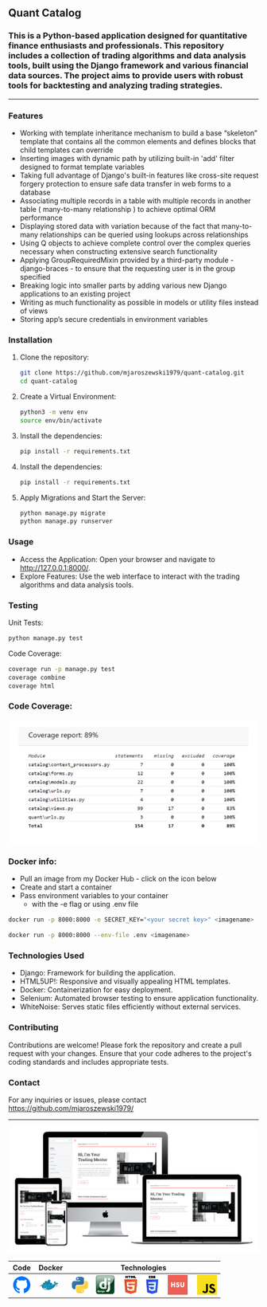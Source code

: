 ## Quant Catalog
### This is a Python-based application designed for quantitative finance enthusiasts and professionals. This repository includes a collection of trading algorithms and data analysis tools, built using the Django framework and various financial data sources. The project aims to provide users with robust tools for backtesting and analyzing trading strategies.

--------------------------------------------------

### Features
* Working with template inheritance mechanism to build a base “skeleton” template that contains all the common elements and defines blocks that child templates can override
* Inserting images with dynamic path by utilizing built-in 'add' filter designed to format template variables
* Taking full advantage of Django's built-in features like cross-site request forgery protection to ensure safe data transfer in web forms to a database
* Associating multiple records in a table with multiple records in another table ( many-to-many relationship ) to achieve optimal ORM performance
* Displaying stored data with variation because of the fact that many-to-many relationships can be queried using lookups across relationships
* Using Q objects to achieve complete control over the complex queries necessary when constructing extensive search functionality
* Applying GroupRequiredMixin provided by a third-party module - django-braces - to ensure that the requesting user is in the group specified
* Breaking logic into smaller parts by adding various new Django applications to an existing project 
* Writing as much functionality as possible in models or utility files instead of views 
* Storing app’s secure credentials in environment variables

### Installation
1. Clone the repository:
    ```bash
    git clone https://github.com/mjaroszewski1979/quant-catalog.git
    cd quant-catalog
    ```
2. Create a Virtual Environment:
    ```bash
    python3 -m venv env
    source env/bin/activate
    ```
3. Install the dependencies:
    ```bash
    pip install -r requirements.txt
    ```
3. Install the dependencies:
    ```bash
    pip install -r requirements.txt
    ```
4. Apply Migrations and Start the Server:
    ```bash
    python manage.py migrate
    python manage.py runserver
    ```

### Usage
* Access the Application: Open your browser and navigate to http://127.0.0.1:8000/.
* Explore Features: Use the web interface to interact with the trading algorithms and data analysis tools.

### Testing
Unit Tests:
```bash
python manage.py test
```
Code Coverage:
```bash
coverage run -p manage.py test
coverage combine
coverage html
```
### Code Coverage:

<img src="https://github.com/mjaroszewski1979/quant-catalog/blob/main/cov_report.png">

### Docker info:
* Pull an image from my Docker Hub - click on the icon below
* Create and start a container 
* Pass environment variables to your container
  * with the -e flag or using .env file

```bash
docker run -p 8000:8000 -e SECRET_KEY="<your secret key>" <imagename>
```
```bash
docker run -p 8000:8000 --env-file .env <imagename>
```

### Technologies Used
* Django: Framework for building the application.
* HTML5UP!: Responsive and visually appealing HTML templates.
* Docker: Containerization for easy deployment.
* Selenium: Automated browser testing to ensure application functionality.
* WhiteNoise: Serves static files efficiently without external services.

### Contributing
Contributions are welcome! Please fork the repository and create a pull request with your changes. Ensure that your code adheres to the project's coding standards and includes appropriate tests.

### Contact
For any inquiries or issues, please contact https://github.com/mjaroszewski1979/

--------------------------------------------------


![caption](https://github.com/mjaroszewski1979/quant-catalog/blob/main/mockup.png)
  
Code | Docker | Technologies
---- | ------ | ------------
[<img src="https://github.com/mjaroszewski1979/mjaroszewski1979/blob/main/github_g.png">](https://github.com/mjaroszewski1979/quant-catalog) | [<img src="https://github.com/mjaroszewski1979/mjaroszewski1979/blob/main/docker_g.png">](https://hub.docker.com/r/maciej1245/quant-catalog) | <img src="https://github.com/mjaroszewski1979/mjaroszewski1979/blob/main/python_g.png"> &nbsp; <img src="https://github.com/mjaroszewski1979/mjaroszewski1979/blob/main/django_g.png"> &nbsp; <img src="https://github.com/mjaroszewski1979/mjaroszewski1979/blob/main/html_g.png"> <img src="https://github.com/mjaroszewski1979/mjaroszewski1979/blob/main/css_g.png"> &nbsp; <img src="https://github.com/mjaroszewski1979/mjaroszewski1979/blob/main/htmlup.png"> &nbsp; &nbsp; <img src="https://github.com/mjaroszewski1979/mjaroszewski1979/blob/main/js1.png"> 

